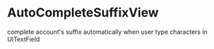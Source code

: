 AutoCompleteSuffixView
======================

complete account's suffix automatically when user type characters in UITextField

